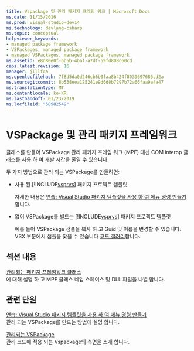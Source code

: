 ```yaml
---
title: Vspackage 및 관리 패키지 프레임 워크 | Microsoft Docs
ms.date: 11/15/2016
ms.prod: visual-studio-dev14
ms.technology: devlang-csharp
ms.topic: conceptual
helpviewer_keywords:
- managed package framework
- VSPackages, managed package framework
- managed VSPackages, managed package framework
ms.assetid: e8d80e0f-6b5b-4baf-a7df-59fd808c60cd
caps.latest.revision: 16
manager: jillfra
ms.openlocfilehash: 7f8d5da0d246cb6b0faa8b424f8039697686cd2a
ms.sourcegitcommit: 8b538eea125241e9d6d8b7297b72a66faa9a4a47
ms.translationtype: MT
ms.contentlocale: ko-KR
ms.lasthandoff: 01/23/2019
ms.locfileid: "58982549"
---
```

# <a name="vspackages-and-the-managed-package-framework"></a>VSPackage 및 관리 패키지 프레임워크
클래스를 만들어 VSPackage 관리 패키지 프레임 워크 (MPF) 대신 COM interop 클래스를 사용 하 여 개발 시간을 줄일 수 있습니다.  
  
 두 가지 방법으로 관리 되는 VSPackage를 만들려면:  
  
-   사용 된 [!INCLUDE[vsprvs](../includes/vsprvs-md.md)] 패키지 프로젝트 템플릿  
  
     자세한 내용은 [연습: Visual Studio 패키지 템플릿을 사용 하 여 메뉴 명령 만들기](http://msdn.microsoft.com/library/1985fa7d-aad4-4866-b356-a125b6a246de)합니다.  
  
-   없이 VSPackage를 빌드는 [!INCLUDE[vsprvs](../includes/vsprvs-md.md)] 패키지 프로젝트 템플릿  
  
     예를 들어 VSPackage 샘플을 복사 하 고 Guid 및 이름을 변경할 수 있습니다. VSX 부분에서 샘플을 찾을 수 있습니다 [코드 갤러리](http://code.msdn.microsoft.com/vsx/)합니다.  
  
## <a name="in-this-section"></a>섹션 내용  
 [관리되는 패키지 프레임워크 클래스](../misc/managed-package-framework-classes.md)  
 에 대해 설명 하 고 MPF 클래스 네임 스페이스 및 DLL 파일을 나열 합니다.  
  
## <a name="related-sections"></a>관련 단원  
 [연습: Visual Studio 패키지 템플릿을 사용 하 여 메뉴 명령 만들기](http://msdn.microsoft.com/library/1985fa7d-aad4-4866-b356-a125b6a246de)  
 관리 되는 VSPackage를 만드는 방법에 설명 합니다.  
  
 [관리되는 VSPackage](../misc/managed-vspackages.md)  
 관리 코드에 적용 되는 Vspackage의 측면을 소개 합니다.